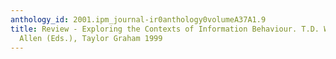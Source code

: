```yaml
---
anthology_id: 2001.ipm_journal-ir0anthology0volumeA37A1.9
title: Review - Exploring the Contexts of Information Behaviour. T.D. Wilson and K.K.
  Allen (Eds.), Taylor Graham 1999
---
```

